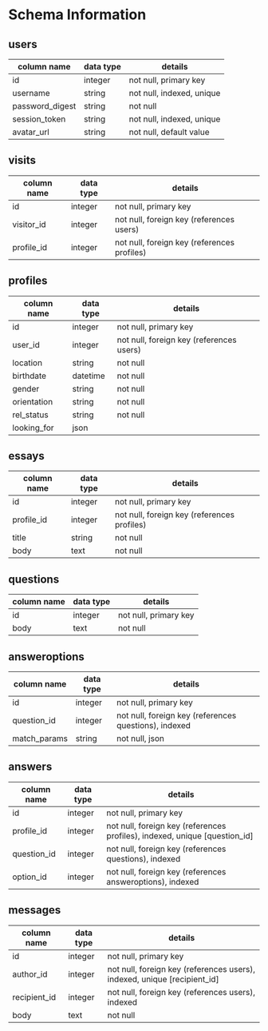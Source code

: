 # Schema Information

## users
column name     | data type | details
----------------|-----------|-----------------------
id              | integer   | not null, primary key
username        | string    | not null, indexed, unique
password_digest | string    | not null
session_token   | string    | not null, indexed, unique
avatar_url      | string    | not null, default value

## visits
column name     | data type | details
----------------|-----------|-----------------------
id              | integer   | not null, primary key
visitor_id      | integer   | not null, foreign key (references users)
profile_id      | integer   | not null, foreign key (references profiles)

## profiles
column name     | data type | details
----------------|-----------|-----------------------
id              | integer   | not null, primary key
user_id         | integer   | not null, foreign key (references users)
location        | string    | not null
birthdate       | datetime  | not null
gender          | string    | not null
orientation     | string    | not null
rel_status      | string    | not null
looking_for     | json      |

## essays
column name     | data type | details
----------------|-----------|-----------------------
id              | integer   | not null, primary key
profile_id      | integer   | not null, foreign key (references profiles)
title           | string    | not null
body            | text      | not null

## questions
column name     | data type | details
----------------|-----------|----------------------
id              | integer   | not null, primary key
body            | text      | not null

## answeroptions
column name     | data type | details
----------------|-----------|----------------------
id              | integer   | not null, primary key
question_id     | integer   | not null, foreign key (references questions), indexed
match_params    | string    | not null, json

## answers
column name     | data type | details
----------------|-----------|----------------------
id              | integer   | not null, primary key
profile_id      | integer   | not null, foreign key (references profiles), indexed, unique [question_id]
question_id     | integer   | not null, foreign key (references questions), indexed
option_id       | integer   | not null, foreign key (references answeroptions), indexed

## messages
column name     | data type | details
----------------|-----------|----------------------
id              | integer   | not null, primary key
author_id       | integer   | not null, foreign key (references users), indexed, unique [recipient_id]
recipient_id    | integer   | not null, foreign key (references users), indexed
body            | text      | not null

<!-- ## likes
column name     | data type | details
----------------|-----------|----------------------
id              | integer   | not null, primary key
like_id         | integer   | not null, foreign key (references users), indexed
user_id         | integer   | not null, foreign key (references users), indexed, unique[like_id] -->
